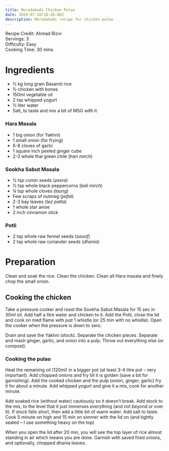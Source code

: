 ```yaml
---
title: Moradabadi Chicken Pulao
date: 2020-07-16T10:26:00Z
description: Moradabadi recipe for chicken pulao
---
```

Recipe Credit: Ahmad Rizvi  
Servings: 3  
Difficulty: Easy  
Cooking Time: 30 mins  

# Ingredients
- ½ kg long grain Basamti rice
- ½ chicken with bones
- 150ml vegetable oil
- 2 tsp whipped yogurt
- ½ liter water
- Salt, to taste and mix a bit of MSG with it 

### Hara Masala
- 1 big onion (for Yakhni)
- 1 small onion (for frying)
- 6-8 cloves of garlic
- 1 square inch peeled ginger cube
- 2-3 whole thai green chile (_hari mirch_)

### Sookha Sabut Masala
- ½ tsp cumin seeds (_zeera_)
- ½ tsp whole black peppercorns (_kali mirch_)
- ¼ tsp whole cloves (_laung_)
- Few scraps of nutmeg (_jaifal_)
- 2-3 bay leaves (_tez patta_)
- 1 whole star anise
- 2 inch cinnamon stick

### Potli
- 2 tsp whole raw fennel seeds (_saunf_)
- 2 tsp whole raw coriander seeds (_dhania_)

# Preparation

Clean and soak the rice. Clean the chicken. Clean all Hara masala and finely chop the small onion.

## Cooking the chicken
Take a pressure cooker and roast the Sookha Sabut Masala for 15 sec in 30ml oil. Add half a litre water and chicken to it. Add the Potli, close the lid and cook on med flame with just 1 whistle (or 25 min with no whistle). Open the cooker when the pressure is down to zero.

Drain and save the Yakhni (stock). Separate the chicken pieces. Separate and mash ginger, garlic, and onion into a pulp. Throw out everything else (or compost).

### Cooking the pulao
Heat the remaining oil (120ml) in a bigger pot (at least 3-4 litre pot – very important). Add chopped onions and fry till it is golden (save a bit for garnishing). Add the cooked chicken and the pulp (onion, ginger, garlic) fry it for about a minute. Add whipped yogurt and give it a mix, cook for another minute.

Add soaked rice (without water) cautiously so it doesn’t break. Add stock to the mix, to the level that it just immerses everything (and not beyond or over it). If stock falls short, then add a little bit of warm water. Add salt to taste. Cook 5 minute on high and 15 min on simmer with the lid on (and tightly sealed – I use something heavy on the top)

When you open the lid after 20 min, you will see the top layer of rice almost standing in air which means you are done. Garnish with saved fried onions, and optionally, chopped dhania leaves.

